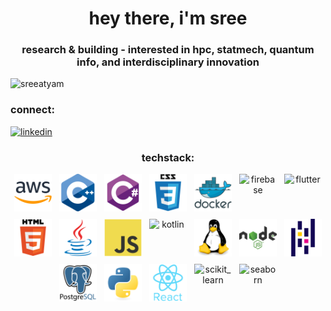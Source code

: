 <h1 align="center">hey there, i'm sree</h1>
<h3 align="center">research & building - interested in hpc, statmech, quantum info, and interdisciplinary innovation</h3>

<p align="left">
  <img src="https://komarev.com/ghpvc/?username=sreeatyam&label=Profile%20views&color=0e75b6&style=flat"
       alt="sreeatyam" />
</p>

<h3 align="left">connect:</h3>
<p align="left">
  <a href="https://linkedin.com/in/sreeatyam" target="_blank" rel="noreferrer">
    <img src="https://raw.githubusercontent.com/rahuldkjain/github-profile-readme-generator/master/src/images/icons/Social/linked-in-alt.svg"
         alt="linkedin" width="40" height="40" />
  </a>
</p>

<h3 align="center">techstack:</h3>
<div align="center" style="display:flex; justify-content:center; flex-wrap:wrap; gap:12px;">
  <img src="https://raw.githubusercontent.com/devicons/devicon/master/icons/amazonwebservices/amazonwebservices-original-wordmark.svg"
       alt="aws" style="width:60px; height:60px;" />
  <img src="https://raw.githubusercontent.com/devicons/devicon/master/icons/cplusplus/cplusplus-original.svg"
       alt="cplusplus" style="width:60px; height:60px;" />
  <img src="https://raw.githubusercontent.com/devicons/devicon/master/icons/csharp/csharp-original.svg"
       alt="csharp" style="width:60px; height:60px;" />
  <img src="https://raw.githubusercontent.com/devicons/devicon/master/icons/css3/css3-original-wordmark.svg"
       alt="css3" style="width:60px; height:60px;" />
  <img src="https://raw.githubusercontent.com/devicons/devicon/master/icons/docker/docker-original-wordmark.svg"
       alt="docker" style="width:60px; height:60px;" />
  <img src="https://www.vectorlogo.zone/logos/firebase/firebase-icon.svg"
       alt="firebase" style="width:60px; height:60px;" />
  <img src="https://www.vectorlogo.zone/logos/flutterio/flutterio-icon.svg"
       alt="flutter" style="width:60px; height:60px;" />
  <img src="https://raw.githubusercontent.com/devicons/devicon/master/icons/html5/html5-original-wordmark.svg"
       alt="html5" style="width:60px; height:60px;" />
  <img src="https://raw.githubusercontent.com/devicons/devicon/master/icons/java/java-original.svg"
       alt="java" style="width:60px; height:60px;" />
  <img src="https://raw.githubusercontent.com/devicons/devicon/master/icons/javascript/javascript-original.svg"
       alt="javascript" style="width:60px; height:60px;" />
  <img src="https://www.vectorlogo.zone/logos/kotlinlang/kotlinlang-icon.svg"
       alt="kotlin" style="width:60px; height:60px;" />
  <img src="https://raw.githubusercontent.com/devicons/devicon/master/icons/linux/linux-original.svg"
       alt="linux" style="width:60px; height:60px;" />
  <img src="https://raw.githubusercontent.com/devicons/devicon/master/icons/nodejs/nodejs-original-wordmark.svg"
       alt="nodejs" style="width:60px; height:60px;" />
  <img src="https://raw.githubusercontent.com/devicons/devicon/2ae2a900d2f041da66e950e4d48052658d850630/icons/pandas/pandas-original.svg"
       alt="pandas" style="width:60px; height:60px;" />
  <img src="https://raw.githubusercontent.com/devicons/devicon/master/icons/postgresql/postgresql-original-wordmark.svg"
       alt="postgresql" style="width:60px; height:60px;" />
  <img src="https://raw.githubusercontent.com/devicons/devicon/master/icons/python/python-original.svg"
       alt="python" style="width:60px; height:60px;" />
  <img src="https://raw.githubusercontent.com/devicons/devicon/master/icons/react/react-original-wordmark.svg"
       alt="react" style="width:60px; height:60px;" />
  <img src="https://upload.wikimedia.org/wikipedia/commons/0/05/Scikit_learn_logo_small.svg"
       alt="scikit_learn" style="width:60px; height:60px;" />
  <img src="https://seaborn.pydata.org/_images/logo-mark-lightbg.svg"
       alt="seaborn" style="width:60px; height:60px;" />
</div>